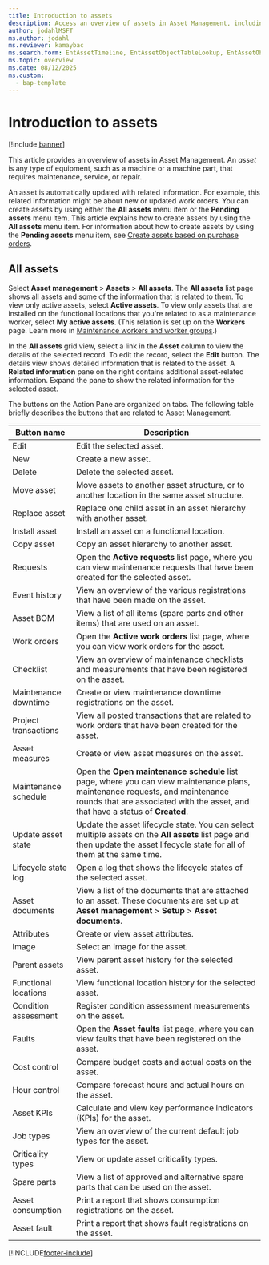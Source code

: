 ```yaml
---
title: Introduction to assets
description: Access an overview of assets in Asset Management, including a table that defines various button names and an outline on the All assets list page.
author: jodahlMSFT
ms.author: jodahl
ms.reviewer: kamaybac
ms.search.form: EntAssetTimeline, EntAssetObjectTableLookup, EntAssetObjectTableParent, EntAssetObjectOverview, EntAssetObjectImage, EntAssetObjectTable, EntAssetLifecycleStateLog, EntAssetObjectWorkOrderActive, EntAssetObjectAttribute
ms.topic: overview
ms.date: 08/12/2025
ms.custom: 
  - bap-template
---
```


# Introduction to assets

[!include [banner](../../includes/banner.md)]

This article provides an overview of assets in Asset Management. An *asset* is any type of equipment, such as a machine or a machine part, that requires maintenance, service, or repair.

An asset is automatically updated with related information. For example, this related information might be about new or updated work orders. You can create assets by using either the **All assets** menu item or the **Pending assets** menu item. This article explains how to create assets by using the **All assets** menu item. For information about how to create assets by using the **Pending assets** menu item, see [Create assets based on purchase orders](../objects/create-objects-based-on-purchase-orders.md).

## All assets

Select **Asset management** \> **Assets** \> **All assets**. The **All assets** list page shows all assets and some of the information that is related to them. To view only active assets, select **Active assets**. To view only assets that are installed on the functional locations that you're related to as a maintenance worker, select **My active assets**. (This relation is set up on the **Workers** page. Learn more in [Maintenance workers and worker groups](../setup-for-objects/workers-and-worker-groups.md).)

In the **All assets** grid view, select a link in the **Asset** column to view the details of the selected record. To edit the record, select the **Edit** button. The details view shows detailed information that is related to the asset. A **Related information** pane on the right contains additional asset-related information. Expand the pane to show the related information for the selected asset.

The buttons on the Action Pane are organized on tabs. The following table briefly describes the buttons that are related to Asset Management.

| Button name | Description |
|--|--|
| Edit | Edit the selected asset. |
| New | Create a new asset. |
| Delete | Delete the selected asset. |
| Move asset | Move assets to another asset structure, or to another location in the same asset structure. |
| Replace asset | Replace one child asset in an asset hierarchy with another asset. |
| Install asset | Install an asset on a functional location. |
| Copy asset | Copy an asset hierarchy to another asset. |
| Requests | Open the **Active requests** list page, where you can view maintenance requests that have been created for the selected asset. |
| Event history | View an overview of the various registrations that have been made on the asset. |
| Asset BOM | View a list of all items (spare parts and other items) that are used on an asset. |
| Work orders | Open the **Active work orders** list page, where you can view work orders for the asset. |
| Checklist | View an overview of maintenance checklists and measurements that have been registered on the asset. |
| Maintenance downtime | Create or view maintenance downtime registrations on the asset. |
| Project transactions | View all posted transactions that are related to work orders that have been created for the asset. |
| Asset measures | Create or view asset measures on the asset. |
| Maintenance schedule | Open the **Open maintenance schedule** list page, where you can view maintenance plans, maintenance requests, and maintenance rounds that are associated with the asset, and that have a status of **Created**. |
| Update asset state | Update the asset lifecycle state. You can select multiple assets on the **All assets** list page and then update the asset lifecycle state for all of them at the same time. |
| Lifecycle state log | Open a log that shows the lifecycle states of the selected asset. |
| Asset documents | View a list of the documents that are attached to an asset. These documents are set up at **Asset management** \> **Setup** \> **Asset documents**. |
| Attributes | Create or view asset attributes. |
| Image | Select an image for the asset. |
| Parent assets | View parent asset history for the selected asset. |
| Functional locations | View functional location history for the selected asset. |
| Condition assessment | Register condition assessment measurements on the asset. |
| Faults | Open the **Asset faults** list page,  where you can view faults that have been registered on the asset. |
| Cost control | Compare budget costs and actual costs on the asset. |
| Hour control | Compare forecast hours and actual hours on the asset. |
| Asset KPIs | Calculate and view key performance indicators (KPIs) for the asset. |
| Job types | View an overview of the current default job types for the asset. |
| Criticality types | View or update asset criticality types. |
| Spare parts | View a list of approved and alternative spare parts that can be used on the asset. |
| Asset consumption | Print a report that shows consumption registrations on the asset. |
| Asset fault | Print a report that shows fault registrations on the asset. |

[!INCLUDE[footer-include](../../../includes/footer-banner.md)]

